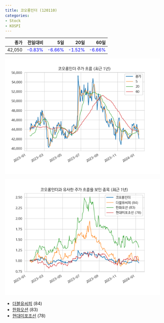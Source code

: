 ```yaml
---
title: 코오롱인더 (120110)
categories:
- Stock
- KOSPI
---
```


|종가|전일대비|5일|20일|60일|
|---:|-------:|--:|---:|---:|
|42,050|<span style="color: blue">-0.83%</span>|<span style="color: blue">-6.66%</span>|<span style="color: blue">-1.52%</span>|<span style="color: blue">-6.66%</span>|


<!-- more -->

![120110](/assets/images/stock/120110.png)

![120110](/assets/images/stock/120110_sim.png)

- [더블유씨피](/393890/) (84)
- [한화오션](/042660/) (83)
- [현대미포조선](//010620/) (78)